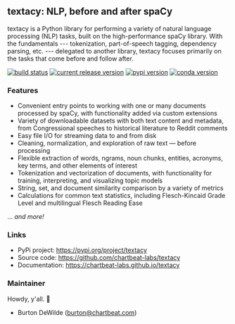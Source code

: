## textacy: NLP, before and after spaCy

textacy is a Python library for performing a variety of natural language
processing (NLP) tasks, built on the high-performance spaCy library. With the
fundamentals --- tokenization, part-of-speech tagging, dependency parsing, etc. ---
delegated to another library, textacy focuses primarily on the tasks
that come before and follow after.

[![build status](https://img.shields.io/travis/chartbeat-labs/textacy/master.svg?style=flat-square)](https://travis-ci.org/chartbeat-labs/textacy)
[![current release version](https://img.shields.io/github/release/chartbeat-labs/textacy.svg?style=flat-square)](https://github.com/chartbeat-labs/textacy/releases)
[![pypi version](https://img.shields.io/pypi/v/textacy.svg?style=flat-square)](https://pypi.python.org/pypi/textacy)
[![conda version](https://anaconda.org/conda-forge/textacy/badges/version.svg)](https://anaconda.org/conda-forge/textacy)

### Features

- Convenient entry points to working with one or many documents processed by spaCy, with functionality added via custom extensions
- Variety of downloadable datasets with both text content and metadata, from Congressional speeches to historical literature to Reddit comments
- Easy file I/O for streaming data to and from disk
- Cleaning, normalization, and exploration of raw text — before processing
- Flexible extraction of words, ngrams, noun chunks, entities, acronyms, key terms, and other elements of interest
- Tokenization and vectorization of documents, with functionality for training, interpreting, and visualizing topic models
- String, set, and document similarity comparison by a variety of metrics
- Calculations for common text statistics, including Flesch-Kincaid Grade Level and multilingual Flesch Reading Ease

... *and more!*


### Links

- PyPi project: https://pypi.org/project/textacy
- Source code: https://github.com/chartbeat-labs/textacy
- Documentation: https://chartbeat-labs.github.io/textacy


### Maintainer

Howdy, y'all. 👋

- Burton DeWilde (<burton@chartbeat.com>)
